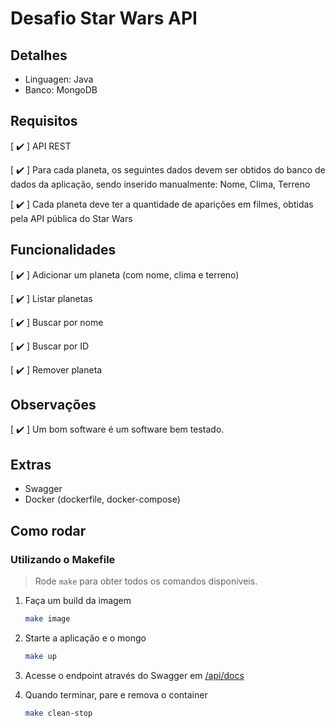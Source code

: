 # Desafio Star Wars API

## Detalhes

- Linguagen: Java
- Banco: MongoDB

## Requisitos

[ :heavy_check_mark: ] API REST

[ :heavy_check_mark: ] Para cada planeta, os seguintes dados devem ser obtidos do banco de dados da aplicação, sendo inserido manualmente: Nome, Clima, Terreno

[ :heavy_check_mark: ] Cada planeta deve ter a quantidade de aparições em filmes, obtidas pela API pública do Star Wars

## Funcionalidades

[ :heavy_check_mark: ] Adicionar um planeta (com nome, clima e terreno)

[ :heavy_check_mark: ] Listar planetas

[ :heavy_check_mark: ] Buscar por nome

[ :heavy_check_mark: ] Buscar por ID

[ :heavy_check_mark: ] Remover planeta

## Observações

[ :heavy_check_mark:  ] Um bom software é um software bem testado.

## Extras

- Swagger
- Docker (dockerfile, docker-compose)

## Como rodar

### Utilizando o Makefile

> Rode `make` para obter todos os comandos disponiveis.

1. Faça um build da imagem

    ```bash
    make image
    ```

1. Starte a aplicação e o mongo

    ```bash
    make up
    ```

1. Acesse o endpoint através do Swagger em [/api/docs](localhost:8080/api/docs)

1. Quando terminar, pare e remova o container

    ```bash
    make clean-stop
    ```
